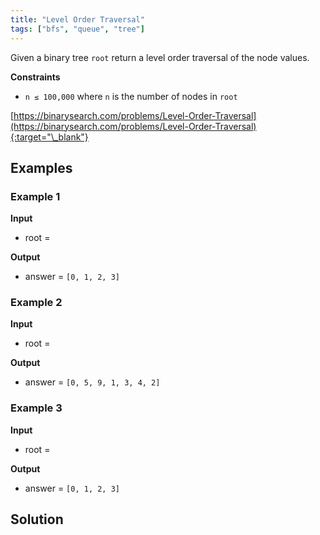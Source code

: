 ```yaml
---
title: "Level Order Traversal"
tags: ["bfs", "queue", "tree"]
---
```


Given a binary tree `root` return a level order traversal of the node values.

**Constraints**

- `n ≤ 100,000` where `n` is the number of nodes in `root`

[https://binarysearch.com/problems/Level-Order-Traversal](https://binarysearch.com/problems/Level-Order-Traversal){:target="\_blank"}

<script src="/assets/js/viz/viz.js"></script>
<script src="/assets/js/viz/lite.render.js"></script>

## Examples

### Example 1

**Input**

- root =

<div id="example1Root" style="text-align: center"></div>
<script>
  var viz = new Viz();
  
  viz.renderSVGElement("digraph example1Root { 0 [label = 0]; C0 [style = invis, width = 0, label = \"\"]; 1 [label = 1]; C1 [style = invis, width = 0, label = \"\"]; 2 [label = 2]; C2 [style = invis, width = 0, label = \"\"]; 3 [label = 3]; C3 [style = invis, width = 0, label = \"\"]; 0 -> 1; 0 -> C0 [style = invis]; 0 -> R0 [style = invis]; {rank = same; 1 -> C0 -> R0 [style = invis]}; R0 [style = invis, width = 0, label = \"\"]; 1 -> 2; 1 -> C1 [style = invis]; 1 -> R1 [style = invis]; {rank = same; 2 -> C1 -> R1 [style = invis]}; R1 [style = invis, width = 0, label = \"\"]; 2 -> 3; 2 -> C2 [style = invis]; 2 -> R2 [style = invis]; {rank = same; 3 -> C2 -> R2 [style = invis]}; R2 [style = invis, width = 0, label = \"\"]; 3 -> L3 [style = invis]; 3 -> C3 [style = invis]; 3 -> R3 [style = invis]; {rank = same; L3 -> C3 -> R3 [style = invis]}; L3 [style = invis, width = 0, label = \"\"]; R3 [style = invis, width = 0, label = \"\"] }")
  .then(function(element) {
    document.getElementById("example1Root").appendChild(element);
  })
  .catch(error => {
    viz = new Viz();
    console.error(error);
  });
</script>

**Output**

- answer = `[0, 1, 2, 3]`

### Example 2

**Input**

- root =

<div id="example2Root" style="text-align: center"></div>
<script>
  var viz = new Viz();
  
  viz.renderSVGElement("digraph example2Root { 0 [label = 0]; C0 [style = invis, width = 0, label = \"\"]; 1 [label = 5]; C1 [style = invis, width = 0, label = \"\"]; 2 [label = 9]; C2 [style = invis, width = 0, label = \"\"]; 3 [label = 1]; C3 [style = invis, width = 0, label = \"\"]; 4 [label = 3]; C4 [style = invis, width = 0, label = \"\"]; 5 [label = 4]; C5 [style = invis, width = 0, label = \"\"]; 6 [label = 2]; C6 [style = invis, width = 0, label = \"\"]; 0 -> 1; 0 -> C0 [style = invis]; 0 -> 2; {rank = same; 1 -> C0 -> 2 [style = invis]}; 1 -> L1 [style = invis]; 1 -> C1 [style = invis]; 1 -> R1 [style = invis]; {rank = same; L1 -> C1 -> R1 [style = invis]}; L1 [style = invis, width = 0, label = \"\"]; R1 [style = invis, width = 0, label = \"\"]; 2 -> 3; 2 -> C2 [style = invis]; 2 -> 4; {rank = same; 3 -> C2 -> 4 [style = invis]}; 3 -> 5; 3 -> C3 [style = invis]; 3 -> 6; {rank = same; 5 -> C3 -> 6 [style = invis]}; 4 -> L4 [style = invis]; 4 -> C4 [style = invis]; 4 -> R4 [style = invis]; {rank = same; L4 -> C4 -> R4 [style = invis]}; L4 [style = invis, width = 0, label = \"\"]; R4 [style = invis, width = 0, label = \"\"]; 5 -> L5 [style = invis]; 5 -> C5 [style = invis]; 5 -> R5 [style = invis]; {rank = same; L5 -> C5 -> R5 [style = invis]}; L5 [style = invis, width = 0, label = \"\"]; R5 [style = invis, width = 0, label = \"\"]; 6 -> L6 [style = invis]; 6 -> C6 [style = invis]; 6 -> R6 [style = invis]; {rank = same; L6 -> C6 -> R6 [style = invis]}; L6 [style = invis, width = 0, label = \"\"]; R6 [style = invis, width = 0, label = \"\"] }")
  .then(function(element) {
    document.getElementById("example2Root").appendChild(element);
  })
  .catch(error => {
    viz = new Viz();
    console.error(error);
  });
</script>

**Output**

- answer = `[0, 5, 9, 1, 3, 4, 2]`

### Example 3

**Input**

- root =

<div id="example3Root" style="text-align: center"></div>
<script>
  var viz = new Viz();
  
  viz.renderSVGElement("digraph example3Root { 0 [label = 0]; C0 [style = invis, width = 0, label = \"\"]; 1 [label = 1]; C1 [style = invis, width = 0, label = \"\"]; 2 [label = 2]; C2 [style = invis, width = 0, label = \"\"]; 3 [label = 3]; C3 [style = invis, width = 0, label = \"\"]; 0 -> L0 [style = invis]; 0 -> C0 [style = invis]; 0 -> 1; {rank = same; L0 -> C0 -> 1 [style = invis]}; L0 [style = invis, width = 0, label = \"\"]; 1 -> L1 [style = invis]; 1 -> C1 [style = invis]; 1 -> 2; {rank = same; L1 -> C1 -> 2 [style = invis]}; L1 [style = invis, width = 0, label = \"\"]; 2 -> L2 [style = invis]; 2 -> C2 [style = invis]; 2 -> 3; {rank = same; L2 -> C2 -> 3 [style = invis]}; L2 [style = invis, width = 0, label = \"\"]; 3 -> L3 [style = invis]; 3 -> C3 [style = invis]; 3 -> R3 [style = invis]; {rank = same; L3 -> C3 -> R3 [style = invis]}; L3 [style = invis, width = 0, label = \"\"]; R3 [style = invis, width = 0, label = \"\"] }")
  .then(function(element) {
    document.getElementById("example3Root").appendChild(element);
  })
  .catch(error => {
    viz = new Viz();
    console.error(error);
  });
</script>

**Output**

- answer = `[0, 1, 2, 3]`

## Solution

<script src="https://gist.github.com/yaeba/16da7be5123724fcf6eccc25581cef5a.js?file=Level-Order-Traversal.cpp"></script>

